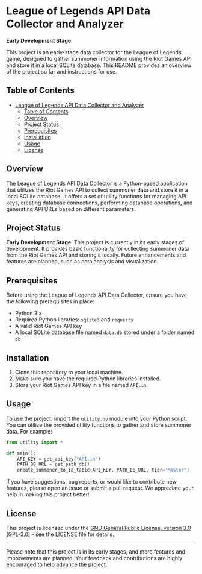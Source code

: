 # League of Legends API Data Collector and Analyzer

**Early Development Stage**

This project is an early-stage data collector for the League of Legends game, designed to gather summoner information using the Riot Games API and store it in a local SQLite database. This README provides an overview of the project so far and instructions for use.

## Table of Contents

- [League of Legends API Data Collector and Analyzer](#league-of-legends-api-data-collector-and-analyzer)
  - [Table of Contents](#table-of-contents)
  - [Overview](#overview)
  - [Project Status](#project-status)
  - [Prerequisites](#prerequisites)
  - [Installation](#installation)
  - [Usage](#usage)
  - [License](#license)

## Overview

The League of Legends API Data Collector is a Python-based application that utilizes the Riot Games API to collect summoner data and store it in a local SQLite database. It offers a set of utility functions for managing API keys, creating database connections, performing database operations, and generating API URLs based on different parameters.

## Project Status

**Early Development Stage**: This project is currently in its early stages of development. It provides basic functionality for collecting summoner data from the Riot Games API and storing it locally. Future enhancements and features are planned, such as data analysis and visualization.

## Prerequisites

Before using the League of Legends API Data Collector, ensure you have the following prerequisites in place:

- Python 3.x
- Required Python libraries: `sqlite3` and `requests`
- A valid Riot Games API key
- A local SQLite database file named `data.db` stored under a folder named `db`

## Installation

1. Clone this repository to your local machine.
2. Make sure you have the required Python libraries installed.
3. Store your Riot Games API key in a file named `API.in`.

## Usage

To use the project, import the `utility.py` module into your Python script. You can utilize the provided utility functions to gather and store summoner data. For example:

```python
from utility import *

def main():
    API_KEY = get_api_key("API.in")
    PATH_DB_URL = get_path_db()
    create_summoner_to_id_table(API_KEY, PATH_DB_URL, tier="Master")
```

if you have suggestions, bug reports, or would like to contribute new features, please open an issue or submit a pull request. We appreciate your help in making this project better!

## License

This project is licensed under the [GNU General Public License, version 3.0 (GPL-3.0)](LICENSE) - see the [LICENSE](LICENSE) file for details.

---

Please note that this project is in its early stages, and more features and improvements are planned. Your feedback and contributions are highly encouraged to help advance the project.